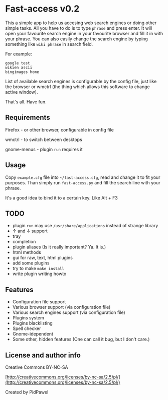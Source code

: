 Fast-access v0.2
===========
This a simple app to help us accesing web search engines or doing other simple tasks.
All you have to do is to type `phrase` and press enter.
It will open your favourite search engine in your favourite browser and fill it in with your phrase.
You can also easily change the search engine by typing something like `wiki phrase` in search field.

For example:

	google test
	wikien ascii
	bingimages home

List of available search engines is configurable by the config file, just like the browser or wmctrl
(the thing which allows this software to change active window).

That's all. Have fun.

Requirements
------------
Firefox - or other browser, configurable in config file

wmctrl - to switch between desktops

gnome-menus - plugin `run` requires it

Usage
-----
Copy `example.cfg` file into `~/fast-access.cfg`, read and change it to fit your purposes.
Than simply run `fast-access.py` and fill the search line with your phrase.

It's a good idea to bind it to a certain key. Like Alt + F3

TODO
----
* plugin `run` may use `/usr/share/applications` instead of strange library
* ↑ and ↓ support
* tray
* <tab>completion
* plugin aliases (Is it really important? Ya. It is.)
* html methods
* gui for raw, text, html plugins
* add some plugins
* try to make `make install`
* write plugin writing howto

Features
--------
* Configuration file support
* Various browser support (via configuration file)
* Various search engines support (via configuration file)
* Plugins system
* Plugins blacklisting
* Spell checker
* Gnome-idependent
* Some other, hidden features (One can call it bug, but I don't care.)

License and author info
-----------------------
Creative Commons BY-NC-SA

[http://creativecommons.org/licenses/by-nc-sa/2.5/pl/](http://creativecommons.org/licenses/by-nc-sa/2.5/pl/)

Created by PidPawel


